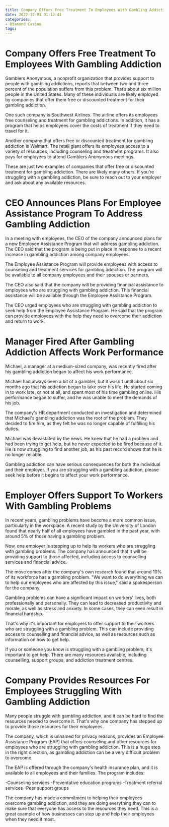 ```yaml
---
title: Company Offers Free Treatment To Employees With Gambling Addiction
date: 2022-12-01 01:10:41
categories:
- Diamond Casino
tags:
---
```



#  Company Offers Free Treatment To Employees With Gambling Addiction

Gamblers Anonymous, a nonprofit organization that provides support to people with gambling addictions, reports that between two and three percent of the population suffers from this problem. That’s about six million people in the United States. Many of these individuals are likely employed by companies that offer them free or discounted treatment for their gambling addiction.

One such company is Southwest Airlines. The airline offers its employees free counseling and treatment for gambling addictions. In addition, it has a program that helps employees cover the costs of treatment if they need to travel for it.

Another company that offers free or discounted treatment for gambling addiction is Walmart. The retail giant offers its employees access to a variety of resources, including counseling and treatment programs. It also pays for employees to attend Gamblers Anonymous meetings.

These are just two examples of companies that offer free or discounted treatment for gambling addiction. There are likely many others. If you’re struggling with a gambling addiction, be sure to reach out to your employer and ask about any available resources.

#  CEO Announces Plans For Employee Assistance Program To Address Gambling Addiction

In a meeting with employees, the CEO of the company announced plans for a new Employee Assistance Program that will address gambling addiction. The CEO said that the program is being put in place in response to a recent increase in gambling addiction among company employees.

The Employee Assistance Program will provide employees with access to counseling and treatment services for gambling addiction. The program will be available to all company employees and their spouses or partners.

The CEO also said that the company will be providing financial assistance to employees who are struggling with gambling addiction. This financial assistance will be available through the Employee Assistance Program.

The CEO urged employees who are struggling with gambling addiction to seek help from the Employee Assistance Program. He said that the program can provide employees with the help they need to overcome their addiction and return to work.

#  Manager Fired After Gambling Addiction Affects Work Performance

Michael, a manager at a medium-sized company, was recently fired after his gambling addiction began to affect his work performance.

Michael had always been a bit of a gambler, but it wasn't until about six months ago that his addiction began to take over his life. He started coming in to work late, or not at all, and spent most of his time gambling online. His performance began to suffer, and he was unable to meet the demands of his job.

The company's HR department conducted an investigation and determined that Michael's gambling addiction was the root of the problem. They decided to fire him, as they felt he was no longer capable of fulfilling his duties.

Michael was devastated by the news. He knew that he had a problem and had been trying to get help, but he never expected to be fired because of it. He is now struggling to find another job, as his past record shows that he is no longer reliable.

Gambling addiction can have serious consequences for both the individual and their employer. If you are struggling with a gambling addiction, please seek help before it begins to affect your work performance.

#  Employer Offers Support To Workers With Gambling Problems

In recent years, gambling problems have become a more common issue, particularly in the workplace. A recent study by the University of London found that nearly half of all employees have gambled in the past year, with around 5% of those having a gambling problem.

Now, one employer is stepping up to help its workers who are struggling with gambling problems. The company has announced that it will be providing support to those affected, including access to counselling services and financial advice.

The move comes after the company's own research found that around 10% of its workforce has a gambling problem. "We want to do everything we can to help our employees who are affected by this issue," said a spokesperson for the company.

Gambling problems can have a significant impact on workers' lives, both professionally and personally. They can lead to decreased productivity and morale, as well as stress and anxiety. In some cases, they can even result in financial hardship.

That's why it's important for employers to offer support to their workers who are struggling with a gambling problem. This can include providing access to counselling and financial advice, as well as resources such as information on how to get help.

If you or someone you know is struggling with a gambling problem, it's important to get help. There are many resources available, including counselling, support groups, and addiction treatment centres.

#  Company Provides Resources For Employees Struggling With Gambling Addiction

Many people struggle with gambling addiction, and it can be hard to find the resources needed to overcome it. That's why one company has stepped up to provide those resources for their employees.

The company, which is unnamed for privacy reasons, provides an Employee Assistance Program (EAP) that offers counseling and other resources for employees who are struggling with gambling addiction. This is a huge step in the right direction, as gambling addiction can be a very difficult problem to overcome.

The EAP is offered through the company's health insurance plan, and it is available to all employees and their families. The program includes:

-Counseling services
-Preventative education programs
-Treatment referral services
-Peer support groups

The company has made a commitment to helping their employees overcome gambling addiction, and they are doing everything they can to make sure that everyone has access to the resources they need. This is a great example of how businesses can step up and help their employees when they need it most.